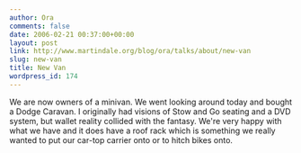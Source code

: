 ```yaml
---
author: Ora
comments: false
date: 2006-02-21 00:37:00+00:00
layout: post
link: http://www.martindale.org/blog/ora/talks/about/new-van
slug: new-van
title: New Van
wordpress_id: 174
---
```


We are now owners of a minivan. We went looking around today and bought a Dodge Caravan. I originally had visions of Stow and Go seating and a DVD system, but wallet reality collided with the fantasy. We're very happy with what we have and it does have a roof rack which is something we really wanted to put our car-top carrier onto or to hitch bikes onto.
